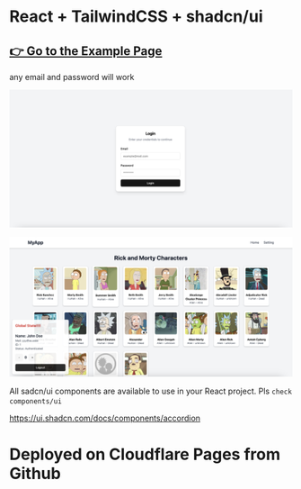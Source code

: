 # React + TailwindCSS + shadcn/ui

## [👉 Go to the Example Page](https://react-spa-51g.pages.dev/)
any email and password will work

![alt text](readmeAssets/login.png)

![alt text](readmeAssets/home.png)

All sadcn/ui components are available to use in your React project.
Pls `check components/ui`

https://ui.shadcn.com/docs/components/accordion

# Deployed on Cloudflare Pages from Github


